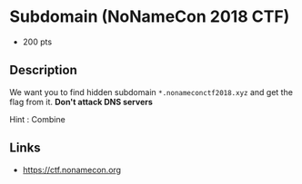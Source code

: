# Subdomain (NoNameCon 2018 CTF)
* 200 pts

## Description
>>>
We want you to find hidden subdomain `*.nonameconctf2018.xyz`
and get the flag from it. **Don't attack DNS servers**

Hint : Combine
>>>

## Links
* https://ctf.nonamecon.org
